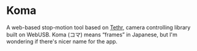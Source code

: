 # Koma

A web-based stop-motion tool based on [Tethr](https://github.com/baku89/tethr), camera controlling library built on WebUSB. Koma (コマ) means “frames” in Japanese, but I'm wondering if there's nicer name for the app.
